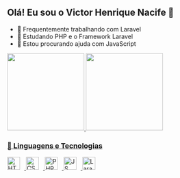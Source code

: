 ## Olá! Eu sou o Victor Henrique Nacife 👋

- 🔭 Frequentemente trabalhando com Laravel
- 🌱 Estudando PHP e o Framework Laravel
- 🤔 Estou procurando ajuda com JavaScript

<div>
  <a href="https://beacons.ai/VictorSan-User">
  <img height="180em" src = "https://github-readme-stats.vercel.app/api?username=VictorSan-User&show_icons=true&theme=dracula&include_all_commits=true&count_private=true"/>
  <img height="180em" src = "https://github-readme-stats.vercel.app/api/top-langs/?username=VictorSan-User&layout=compact&langs_count=16&theme=dracula"/>
</div>
    
### 🤖 Linguagens e Tecnologias
  <img 
    align = "letf"
    alt = "HTML"
    title = "HTML"
    width = "30px"
    style = "padding-right: 10px"
    src="https://cdn.jsdelivr.net/gh/devicons/devicon@latest/icons/html5/html5-plain.svg" 
    />
    <img 
    align = "letf"
    alt = "CSS"
    title = "CSS"
    width = "30px"
    style = "padding-right: 10px"
    src="https://cdn.jsdelivr.net/gh/devicons/devicon@latest/icons/css3/css3-plain.svg"
    />
    <img 
    align = "letf"
    alt = "PHP"
    title = "PHP"
    width = "30px"
    style = "padding-right: 10px"
    src="https://cdn.jsdelivr.net/gh/devicons/devicon@latest/icons/php/php-original.svg"
    />
    <img 
    align = "letf"
    alt = "JS"
    title = "JS"
    width = "30px"
    style = "padding-right: 10px"
    src="https://cdn.jsdelivr.net/gh/devicons/devicon@latest/icons/javascript/javascript-plain.svg"
    />
    <img 
    align = "letf"
    alt = "Laravel"
    title = "Laravel"
    width = "30px"
    style = "padding-right: 10px"
    src="https://cdn.jsdelivr.net/gh/devicons/devicon@latest/icons/laravel/laravel-original.svg"
    />

          

          
    
          
